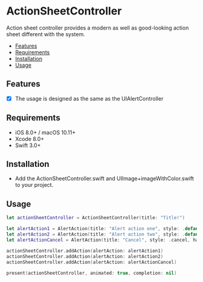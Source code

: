# ActionSheetController
Action sheet controller provides a modern as well as good-looking action sheet different with the system.

- [Features](#features)
- [Requirements](#requirements)
- [Installation](#installation)
- [Usage](#usage)

## Features

- [x] The usage is designed as the same as the UIAlertController

## Requirements

- iOS 8.0+ / macOS 10.11+
- Xcode 8.0+
- Swift 3.0+

## Installation
- Add the ActionSheetController.swift and UIImage+imageWithColor.swift to your project.

## Usage

```swift
let actionSheetController = ActionSheetController(title: "Title!")

let alertAction1 = AlertAction(title: "Alert action one", style: .default, handler: nil)
let alertAction2 = AlertAction(title: "Alert action two", style: .default, handler: nil)
let alertActionCancel = AlertAction(title: "Cancel", style: .cancel, handler: nil)

actionSheetController.addAction(alertAction: alertAction1)
actionSheetController.addAction(alertAction: alertAction2)
actionSheetController.addAction(alertAction: alertActionCancel)
        
present(actionSheetController, animated: true, completion: nil)

```